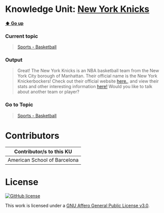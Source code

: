 # Knowledge Unit: [New York Knicks](../../knowledge_units/sports-basketball/new-york-knicks.md)

#### [:arrow_up: Go up](../../topics/sports-basketball.md)
### Current topic
> [Sports - Basketball](../../topics/sports-basketball.md)
### Output
> Great! The New York Knicks is an NBA basketball team from the New York City borough of Manhattan. Their official name is the New York Knickerbockers! Check out their official website [here.](https://www.nba.com/knicks/), and view their stats and other interesting information [here!](https://www.espn.com/nba/team/_/name/ny/new-york-knicks) Would you like to talk about another team or player?
### Go to Topic
> [Sports - Basketball](../../topics/sports-basketball.md)


# Contributors

| Contributor/s to this KU |
| - | 
| American School of Barcelona |

# License
[![GitHub license](https://img.shields.io/github/license/inbrainz/cerebro)](https://github.com/inbrainz/cerebro/blob/master/LICENSE)

This work is licensed under a [GNU Affero General Public License v3.0](https://www.gnu.org/licenses/agpl-3.0.txt).
